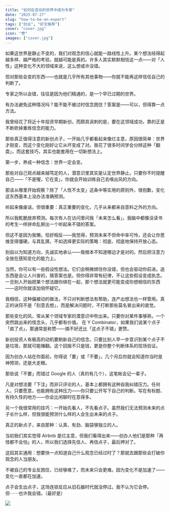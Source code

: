 ```yaml
---
title: "如何在变动的世界中成为专家"
date: "2025-07-27"
slug: "how-to-be-an-expert"
tags: ["创业", "好文推荐"]
cover: "cover.jpg"
icon: "😎"
images: ["cover.jpg"]
---
```

如果这世界是静止不变的，我们对观念的信心就能一路线性上升。某个想法经得起越多样、越严格的考验，就越可能是真的。许多人其实默默相信这一点——对「人性」这种变化不大的领域来说，这么想或许没错。



但对那些会变的东西——也就是几乎所有其他事物——你就不能再这样信任自己的判断了。



专家之所以会错，往往是因为他们精通的，是一个早已过期的世界。



有办法避免这种情况吗？能不能不被过时信念困住？答案是——可以，但得靠一点方法。



我曾经花了将近十年投资早期新创，而颇具讽刺的是，要在这领域成功，靠的正是不断砍掉重练信念的能力。



那些真正值得注意的新创点子，一开始几乎都看起来像烂主意，原因很简单：世界才刚变，而这个变化刚好让它从坏变成了对。我花了很多时间学会分辨这种「翻盘」，而这套技巧，其实也能套用在一切新想法上。



第一步，养成一种信念：世界一定会变。



那些对自己观点越来越笃定的人，潜意识里其实是认定世界静止。只要你不时提醒自己——「不是喔，它在变」，你就会开始训练自己去嗅出风的方向。



那该从哪里开始观察？除了「人性不太变」这条中等实用的原则外，很抱歉，变化这东西基本上没办法准确预测。



听起来像废话，但很重要：真正重要的变化，几乎从来都来自意料之外的方向。



所以我乾脆放弃预测。每次有人在访问里问我「未来怎么看」，我脑中都像没读书的考生一样拼命乱掰出一个听起来不错的答案。



但这不是因为我懒。恰好相反——我觉得，预测未来不但命中率可怜，还会让你思维变得僵硬。与其乱猜，不如选择更实际的策略：彻底、彻底地保持开放心态。



别自以为知道方向，先诚实地承认——我根本不知道哪边才是对的。然后把注意力全放在感知变化的能力上。



当然，你可以有一些假设性想法。它们会稍微绑住你没错，但也会驱动你前进。追东西是会让人兴奋的，猜答案也是。但你得非常有纪律，不让这些假设变成执念。
一旦别人开始把某个想法跟你绑在一起，那个想法就更可能变成你想相信的东西——这时你就该加倍怀疑它。



我相信，这种偏被动的做法，不只对判断想法有帮助，连产出想法也一样管用。真正的诀窍不是「刻意去想」，而是解决问题时，不打断那些莫名冒出来的直觉。



那些变化的风，常从某个领域专家的潜意识中吹出来。只要你对某件事够熟，一个突然跳出来的怪念头，几乎都有价值。
在 Y Combinator，如果我们说某个点子「疯了点」，那通常是称赞——搞不好还比「这点子不错」更赞。



新创投资人有极高的动机要刷新自己的信念。只要比别人早一步意识到某个点子不是垃圾，那就可能赚翻。这个回报不只是钱，更是你整个判断体系的现场验证。



因为创办人站在你面前，你得说「要」或「不要」，几个月后你就会知道你当时是神预测，还是大走眼。



那些说「不要」而错过 Google 的人（真的有几个），这笔帐会记一辈子。



凡是对想法要「下注」而非只评论的人，基本上都拥有这种自我纠错压力。任何人，只要愿意，也能拥有这种压力——你只要公开写下自己的判断。写在有标题、有持久性的地方——你会比闲聊时在意得多。



另一个我很常用的技巧：一开始先看人，不先看点子。虽然我们无法预测未来的点子长什么样，但我很能预测什么样的人会生出未来的点子。



真正的新点子，来自那种：认真、有劲、脑袋够独立的人。



当初我们其实觉得 Airbnb 是烂主意，但我们看得出来——创办人他们是那种「再怪都不会怕」的人，所以我们选择先信人、再信点子，最后押对了。



这招其实通用：想要快一点知道自己什么观念已经过时了？那就去跟那些会打破你观念的人当朋友。



不被自己的专业反困住，已经够难了，而未来只会更难。因为变化不是加速了——变化一直都在加速。



点子会生出点子，这场连锁反应从旧石器时代就没停过。我不认为它会停。
但⋯⋯也许我会错。（最好是）




![](https://prod-files-secure.s3.us-west-2.amazonaws.com/112d0858-5090-4d34-a606-b75eb8d65fd2/46476355-9cf3-4e99-9b7a-3531bc426380/1000202064.png?X-Amz-Algorithm=AWS4-HMAC-SHA256&X-Amz-Content-Sha256=UNSIGNED-PAYLOAD&X-Amz-Credential=ASIAZI2LB4667R22INIH%2F20250920%2Fus-west-2%2Fs3%2Faws4_request&X-Amz-Date=20250920T181520Z&X-Amz-Expires=3600&X-Amz-Security-Token=IQoJb3JpZ2luX2VjEHoaCXVzLXdlc3QtMiJIMEYCIQDohUguJWD%2FfMyIp5RPhgGCY0AQEZ1EyhZwJZccc5gENQIhAN7UMC8CGE%2BrdAJuiA3UUjBEcgLVheQQnqXtYvIRybrhKogECPP%2F%2F%2F%2F%2F%2F%2F%2F%2F%2FwEQABoMNjM3NDIzMTgzODA1IgxHsny4v%2FGrQ%2FI04vMq3AM8VCuK0a%2B2KmDXTpBm2TBFoXbAWEZcEnlN04sQOKUD67szJ7PWC%2Bvr5JRG3lWKxSlOPMKsNgXl%2BCKpmal0h5EMP2NH9hgKjUPJCvGU%2FARu8Lk%2BBEXgAcVIQWmu0QyJZYAEkc5j8lPb2ho%2BxbeE0ealT9lDf7HsMAwmq%2BV3FNfq%2BatnUSHTL7kr7Ewe2Wn%2F5FdzYMglaOzc8DEyfGyJVuj%2FLeLcIQruKAx7R2RZKPbq9Xe%2BGcYaDfaZW%2F4sAPtdN92fCr1Oq4pV6cavSroiS7T5K4XNezvjQPO0s5DqNV3SjVXl6g3AVMDhbFiIl9qB%2BQm2bzZ1MyrvuKc%2F2bNlAc4zz%2FskoivAaI8zPJ0AB5q4B2h2rvyxQSrISj9UOv1%2FHiiV24ou1l6yEpqgM564iPjoxIsHLjpYpj2y3X3FnAsO9xljSgwRYiA5z%2BrAvk%2Bp%2FmFArtUxOIQJeKmUmdjJnRDv%2B3Ix1osiBLg4cGdg10cHJVR%2Bejyio2rHTNLn8Zg3tcEH2E2RR8qcx0vW5%2Bd9ARIszlbCifD%2BGnmZsso3Gvckxg3c%2BtlZz8OYVzYjoNgOTTnskhdSofa4mAzrVfyayhWxba%2FThhnbu6oLT0C%2BAi6xqQZgRaLaqk8s96IANTCq3LvGBjqkAThvFToppcAeVu0So7eSICCNN3sSd6sxnBdwgmAksYOeEVHwOPJwrSLGH7q%2BL38AzhFWMlzEcxijGiCfZ9L%2FvwwiKeqDgkJr%2B5svzxkDMNy094GxMKXXfWi3MeNt4NtWQ%2FLHEkB1n4rOU0QR5Mon%2Fq1u3C0vgn43MMAuRkjuhKXRgGVEkmXtG3G7d4TbfSEWxzMJKEaeuc%2BG2Fo5Y2ju6NneOJed&X-Amz-Signature=619d74cf74be254eb3e3a062c184af3b8097ff883bba048bfb3c00e102eec9c5&X-Amz-SignedHeaders=host&x-amz-checksum-mode=ENABLED&x-id=GetObject)

